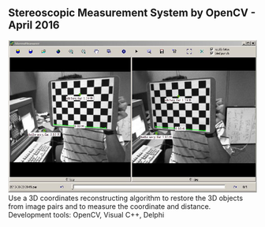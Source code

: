 ## Stereoscopic Measurement System by OpenCV - April 2016

![Alt text]( screenshot01.JPG?raw=true "")
Use a 3D coordinates reconstructing algorithm to restore the 3D objects from image pairs and to measure the coordinate and distance.<br />
Development tools: OpenCV, Visual C++, Delphi

